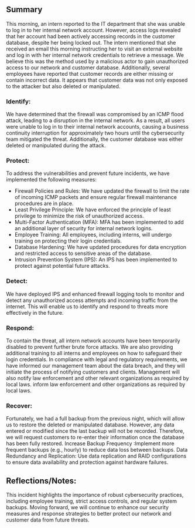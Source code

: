 ## Summary
This morning, an intern reported to the IT department that she was unable to log in to her internal network account. However, access logs revealed that her account had been actively accessing records in the customer database, despite her being locked out. The intern mentioned that she received an email this morning instructing her to visit an external website and log in with her internal network credentials to retrieve a message. We believe this was the method used by a malicious actor to gain unauthorized access to our network and customer database. Additionally, several employees have reported that customer records are either missing or contain incorrect data. It appears that customer data was not only exposed to the attacker but also deleted or manipulated.

### Identify:
We have determined that the firewall was compromised by an ICMP flood attack, leading to a disruption in the internal network. As a result, all users were unable to log in to their internal network accounts, causing a business continuity interruption for approximately two hours until the cybersecurity team mitigated the threat. Additionally, the customer database was either deleted or manipulated during the attack. 


### Protect: 
To address the vulnerabilities and prevent future incidents, we have implemented the following measures:
- Firewall Policies and Rules: We have updated the firewall to limit the rate of incoming ICMP packets and ensure regular firewall maintenance procedures are in place.
- Least Privilege Principle: We have enforced the principle of least privilege to minimize the risk of unauthorized access.
- Multi-Factor Authentication (MFA): MFA has been implemented to add an additional layer of security for internal network logins.
- Employee Training: All employees, including interns, will undergo training on protecting their login credentials.
- Database Hardening: We have updated procedures for data encryption and restricted access to sensitive areas of the database.
- Intrusion Prevention System (IPS): An IPS has been implemented to protect against potential future attacks.

###  Detect:
We have deployed IPS and enhanced firewall logging tools to monitor and detect any unauthorized access attempts and incoming traffic from the internet. This will enable us to identify and respond to threats more effectively in the future.

### Respond:
To contain the threat, all intern network accounts have been temporarily disabled to prevent further brute force attacks. We are also providing additional training to all interns and employees on how to safeguard their login credentials. In compliance with legal and regulatory requirements, we have informed our management team about the data breach, and they will initiate the process of notifying customers and clients. Management will also notify law enforcement and other relevant organizations as required by local laws.
inform law enforcement and other organizations as required by local laws.


### Recover:
Fortunately, we had a full backup from the previous night, which will allow us to restore the deleted or manipulated database. However, any data entered or modified since the last backup will not be recorded. Therefore, we will request customers to re-enter their information once the database has been fully restored.
Increase Backup Frequency :Implement more frequent backups (e.g., hourly) to reduce data loss between backups.
Data Redundancy and Replication: Use data replication and RAID configurations to ensure data availability and protection against hardware failures.



## Reflections/Notes: 
This incident highlights the importance of robust cybersecurity practices, including employee training, strict access controls, and regular system backups. Moving forward, we will continue to enhance our security measures and response strategies to better protect our network and customer data from future threats.

